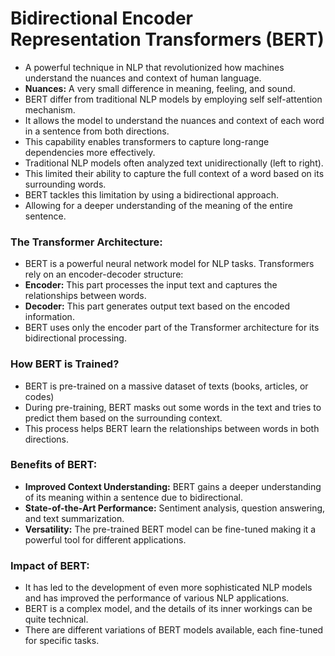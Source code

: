 # **Bidirectional Encoder Representation Transformers (BERT)** 

- A powerful technique in NLP that revolutionized how machines understand the nuances and context of human language. 
- **Nuances:** A very small difference in meaning, feeling, and sound.
- BERT differ from traditional NLP models by employing self self-attention mechanism.
- It allows the model to understand the nuances and context of each word in a sentence from both directions.
- This capability enables transformers to capture long-range dependencies more effectively.
- Traditional NLP models often analyzed text unidirectionally (left to right).
- This limited their ability to capture the full context of a word based on its surrounding words.
- BERT tackles this limitation by using a bidirectional approach.
- Allowing for a deeper understanding of the meaning of the entire sentence.

### **The Transformer Architecture:**

- BERT is a powerful neural network model for NLP tasks. Transformers rely on an encoder-decoder structure:
- **Encoder:** This part processes the input text and captures the relationships between words.
- **Decoder:** This part generates output text based on the encoded information.
- BERT uses only the encoder part of the Transformer architecture for its bidirectional processing.

### **How BERT is Trained?**
- BERT is pre-trained on a massive dataset of texts (books, articles, or codes)
- During pre-training, BERT masks out some words in the text and tries to predict them based on the surrounding context.
- This process helps BERT learn the relationships between words in both directions.

### **Benefits of BERT:**
- **Improved Context Understanding:** BERT gains a deeper understanding of its meaning within a sentence due to bidirectional.
- **State-of-the-Art Performance:** Sentiment analysis, question answering, and text summarization.
- **Versatility:** The pre-trained BERT model can be fine-tuned making it a powerful tool for different applications.

### **Impact of BERT:**

- It has led to the development of even more sophisticated NLP models and has improved the performance of various NLP applications.
- BERT is a complex model, and the details of its inner workings can be quite technical.
- There are different variations of BERT models available, each fine-tuned for specific tasks.
